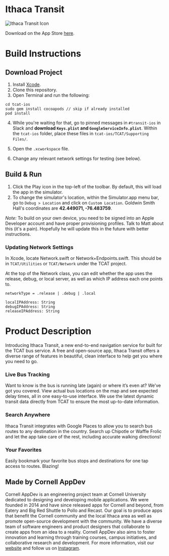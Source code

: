 # Ithaca Transit

![Ithaca Transit Icon](https://raw.githubusercontent.com/cuappdev/tcat-ios/master/app-icon.png)

Download on the App Store [here](https://itunes.apple.com/app/id1290883721).

# Build Instructions

## Download Project

1. Install [Xcode](https://itunes.apple.com/us/app/xcode/id497799835?mt=12).
2. Clone this repository.
3. Open Terminal and run the following:

```
cd tcat-ios
sudo gem install cocoapods // skip if already installed
pod install
```

4. While you're waiting for that, go to pinned messages in `#transit-ios` in Slack and **download `Keys.plist` and `GoogleServiceInfo.plist`**. Within the `tcat-ios` folder, place these files in `tcat-ios/TCAT/Supporting Files/`.

4. Open the `.xcworkspace` file.
5. Change any relevant network settings for testing (see below).

## Build & Run

1. Click the Play icon in the top-left of the toolbar. By default, this will load the app in the simulator.
2. To change the simulator's location, within the Simulator.app menu bar, go to `Debug > Location` and click on `Custom Location`. Goldwin Smith Hall's coordinates are **42.449071, -76.483759**.

*Note:* To build on your own device, you need to be signed into an Apple Developer account and have proper provisioning profiles. Talk to Matt about this (it's a pain). Hopefully he will update this in the future with better instructions.

### Updating Network Settings

In Xcode, locate Network.swift or Network+Endpoints.swift. This should be in `TCAT/Utilities` or `TCAT/Network` under the TCAT project.

At the top of the Network class, you can edit whether the app uses the release, debug, or local server, as well as which IP address each one points to.

`networkType = .release | .debug | .local`

```
localIPAddress: String
debugIPAddress: String
releaseIPAddress: String
```

# Product Description

Introducing Ithaca Transit, a new end-to-end navigation service for built for the TCAT bus service. A free and open-source app, Ithaca Transit offers a diverse range of features in beautiful, clean interface to help get you where you need to go.

### Live Bus Tracking

Want to know is the bus is running late (again) or where it’s even at? We’ve got you covered. View actual bus locations on the map and see expected delay times, all in one easy-to-use interface. We use the latest dynamic transit data directly from TCAT to ensure the most up-to-date information.

### Search Anywhere

Ithaca Transit integrates with Google Places to allow you to search bus routes to any destination in the country. Search up Chipotle or Waffle Frolic and let the app take care of the rest, including accurate walking directions!

### Your Favorites

Easily bookmark your favorite bus stops and destinations for one tap access to routes. Blazing!

## Made by Cornell AppDev

Cornell AppDev is an engineering project team at Cornell University dedicated to designing and developing mobile applications. We were founded in 2014 and have since released apps for Cornell and beyond, from Eatery and Big Red Shuttle to Pollo and Recast. Our goal is to produce apps that benefit the Cornell community and the local Ithaca area as well as promote open-source development with the community. We have a diverse team of software engineers and product designers that collaborate to create apps from an idea to a reality. Cornell AppDev also aims to foster innovation and learning through training courses, campus initiatives, and collaborative research and development. For more information, visit our [website](http://www.cornellappdev.com) and follow us on [Instagram](https://www.instagram.com/cornellappdev/).
